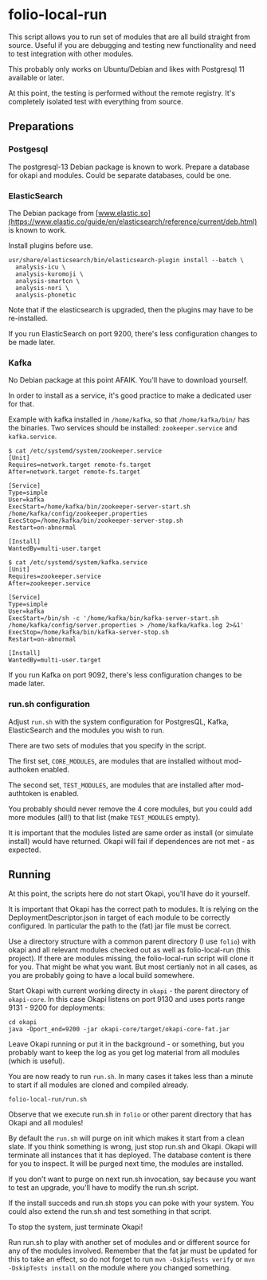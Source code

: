 # folio-local-run

This script allows you to run set of modules that are all build straight
from source. Useful if you are debugging and testing new functionality
and need to test integration with other modules.

This probably only works on Ubuntu/Debian and likes with Postgresql 11
available or later.

At this point, the testing is performed without the remote registry.
It's completely isolated test with everything from source.

## Preparations

### Postgesql

The postgresql-13 Debian package is known to work.
Prepare a database for okapi and modules. Could be separate databases,
could be one.

### ElasticSearch

The Debian package from
[www.elastic.so](https://www.elastic.co/guide/en/elasticsearch/reference/current/deb.html) is known to work.

Install plugins before use. 

    usr/share/elasticsearch/bin/elasticsearch-plugin install --batch \
      analysis-icu \
      analysis-kuromoji \
      analysis-smartcn \
      analysis-nori \
      analysis-phonetic

Note that if the elasticsearch is upgraded, then the plugins may have to
be re-installed.

If you run ElasticSearch on port 9200, there's less configuration
changes to be made later.

### Kafka

No Debian package at this point AFAIK. You'll have to download yourself.

In order to install as a service, it's good practice to make a dedicated
user for that.

Example with kafka installed in `/home/kafka`, so that
`/home/kafka/bin/` has the binaries. Two services should be installed:
`zookeeper.service` and `kafka.service`.

```
$ cat /etc/systemd/system/zookeeper.service 
[Unit]
Requires=network.target remote-fs.target
After=network.target remote-fs.target

[Service]
Type=simple
User=kafka
ExecStart=/home/kafka/bin/zookeeper-server-start.sh /home/kafka/config/zookeeper.properties
ExecStop=/home/kafka/bin/zookeeper-server-stop.sh
Restart=on-abnormal

[Install]
WantedBy=multi-user.target
```

```
$ cat /etc/systemd/system/kafka.service 
[Unit]
Requires=zookeeper.service
After=zookeeper.service

[Service]
Type=simple
User=kafka
ExecStart=/bin/sh -c '/home/kafka/bin/kafka-server-start.sh /home/kafka/config/server.properties > /home/kafka/kafka.log 2>&1'
ExecStop=/home/kafka/bin/kafka-server-stop.sh
Restart=on-abnormal

[Install]
WantedBy=multi-user.target
```

If you run Kafka on port 9092, there's less configuration
changes to be made later.

### run.sh configuration

Adjust `run.sh` with the system configuration for PostgresQL,
Kafka, ElasticSearch and the modules you wish to run.

There are two sets of modules that you specify in the script.

The first set, `CORE_MODULES`, are modules that are installed
without mod-authoken enabled.

The second set, `TEST_MODULES`, are modules that are installed
after mod-authtoken is enabled.

You probably should never remove the 4 core modules, but you could
add more modules (all!) to that list (make `TEST_MODULES` empty).

It is important that the modules listed are same order as install
(or simulate install) would have returned. Okapi will fail if
dependences are not met - as expected.

## Running

At this point, the scripts here do not start Okapi, you'll have do it
yourself.

It is important that Okapi has the correct path to modules. It is relying
on the DeploymentDescriptor.json in target of each module to be correctly
configured. In particular the path to the (fat) jar file must be correct.

Use a directory structure with a common parent directory (I use `folio`) with okapi and all relevant modules checked out as well as folio-local-run (this
project). If there are modules missing, the folio-local-run script will
clone it for you. That might be what you want. But most certianly not
in all cases, as you are probably going to have a local build somewhere.

Start Okapi with current working directy in `okapi` - the parent directory
of `okapi-core`. In this case Okapi listens on port 9130 and uses ports range 9131 - 9200 for deployments:

    cd okapi
    java -Dport_end=9200 -jar okapi-core/target/okapi-core-fat.jar

Leave Okapi running or put it in the background - or something, but you
probably want to keep the log as you get log material from all modules
(which is useful).

You are now ready to run `run.sh`. In many cases it takes less than a minute
to start if all modules are cloned and compiled already.

    folio-local-run/run.sh

Observe that we execute run.sh in `folio` or other parent directory
that has Okapi and all modules!

By default the `run.sh` will purge on init which makes it start from a
clean slate. If you think something is wrong, just stop run.sh and Okapi.
Okapi will terminate all instances that it has deployed. The database
content is there for you to inspect. It will be purged next time, the
modules are installed.

If you don't want to purge on next run.sh invocation, say because you want
to test an upgrade, you'll have to modify the run.sh script.

If the install succeds and run.sh stops you can poke with your system.
You could also extend the run.sh and test something in that script.

To stop the system, just terminate Okapi!

Run run.sh to play with another set of modules and or different source for
any of the modules involved. Remember that the fat jar must be updated for this
to take an effect, so do not forget to run `mvn -DskipTests verify` or
`mvn -DskipTests install` on the module where you changed something.


